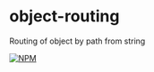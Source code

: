 # object-routing
Routing of object by path from string

[![NPM](https://nodei.co/npm/object-routing.png?downloads=true&downloadRank=true&stars=true)](https://nodei.co/npm/object-routing/)
